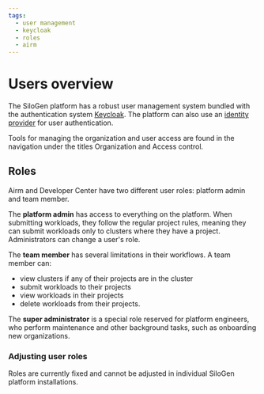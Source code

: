 ```yaml
---
tags:
  - user management
  - keycloak
  - roles
  - airm
---
```


# Users overview

The SiloGen platform has a robust user management system bundled with the authentication system [Keycloak](https://www.keycloak.org/). The platform can also use an [identity provider](../../keycloak/sso.md) for user authentication.

Tools for managing the organization and user access are found in the navigation under the titles Organization and Access control.

## Roles

Airm and Developer Center have two different user roles: platform admin and team member.

The **platform admin** has access to everything on the platform. When submitting workloads, they follow the regular project rules, meaning they can submit workloads only to clusters where they have a project. Administrators can change a user's role.

The **team member** has several limitations in their workflows. A team member can:

- view clusters if any of their projects are in the cluster
- submit workloads to their projects
- view workloads in their projects
- delete workloads from their projects.

The **super administrator** is a special role reserved for platform engineers, who perform maintenance and other background tasks, such as onboarding new organizations.

### Adjusting user roles

Roles are currently fixed and cannot be adjusted in individual SiloGen platform installations.
